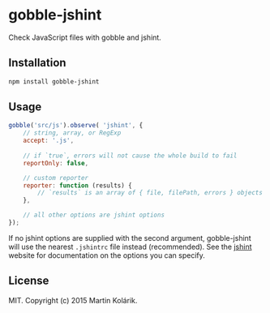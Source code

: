 # gobble-jshint

Check JavaScript files with gobble and jshint.

## Installation

```bash
npm install gobble-jshint
```

## Usage

```js
gobble('src/js').observe( 'jshint', {
	// string, array, or RegExp
	accept: '.js',
	
	// if `true`, errors will not cause the whole build to fail
	reportOnly: false,

	// custom reporter
	reporter: function (results) {
		// `results` is an array of { file, filePath, errors } objects
	},

	// all other options are jshint options
});
```

If no jshint options are supplied with the second argument, gobble-jshint will use the nearest `.jshintrc` file instead (recommended). See 
the [jshint](http://jshint.com/) website for documentation on the options you can specify.

## License

MIT. Copyright (c) 2015 Martin Kolárik.
